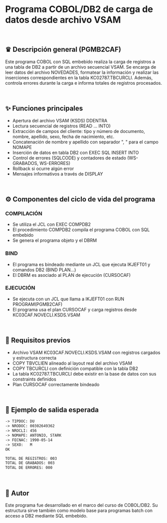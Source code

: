 # Programa COBOL/DB2 de carga de datos desde archivo VSAM
<br/>

## ♛ Descripción general (PGMB2CAF)

Este programa COBOL con SQL embebido realiza la carga de registros a una tabla de DB2 a partir de un archivo secuencial VSAM.
Se encarga de leer datos del archivo NOVEDADES, formatear la información y realizar las inserciones correspondientes en la tabla KC02787.TBCURCLI. Además, controla errores durante la carga e informa totales de registros procesados.

<br/>

## ✨ Funciones principales
- Apertura del archivo VSAM (KSDS) DDENTRA
- Lectura secuencial de registros (READ ... INTO)
- Extracción de campos del cliente: tipo y número de documento, nombre, apellido, sexo, fecha de nacimiento, etc.
- Concatenación de nombre y apellido con separador ", " para el campo NOMAPE
- Inserción de datos en tabla DB2 con EXEC SQL INSERT INTO
- Control de errores (SQLCODE) y contadores de estado (WS-GRABADOS, WS-ERRORES)
- Rollback si ocurre algún error
- Mensajes informativos a través de DISPLAY

<br/>

## ⚙ Componentes del ciclo de vida del programa
### COMPILACIÓN

- Se utiliza el JCL con EXEC COMPDB2
- El procedimiento COMPDB2 compila el programa COBOL con SQL embebido
- Se genera el programa objeto y el DBRM
### BIND
- El programa es bindeado mediante un JCL que ejecuta IKJEFT01 y comandos DB2 (BIND PLAN...)
- El DBRM es asociado al PLAN de ejecución (CURSOCAF)
### EJECUCIÓN
- Se ejecuta con un JCL que llama a IKJEFT01 con RUN PROGRAM(PGMB2CAF)
- El programa usa el plan CURSOCAF y carga registros desde KC03CAF.NOVECLI.KSDS.VSAM

<br/>

## 📂 Requisitos previos

- Archivo VSAM KC03CAF.NOVECLI.KSDS.VSAM con registros cargados y estructura correcta
- COPY TBVCLIEN alineado al layout real del archivo VSAM
- COPY TBCURCLI con definición compatible con la tabla DB2
- La tabla KC02787.TBCURCLI debe existir en la base de datos con sus constraints definidos
- Plan CURSOCAF correctamente bindeado

<br/>

## 📅 Ejemplo de salida esperada

```txt
-> TIPDOC: DU
-> NRODOC: 00302649362
-> NROCLI: 456
-> NOMAPE: ANTONIO, STARK
-> FECNAC: 1990-05-14
-> SEXO:   M
OK

TOTAL DE REGISTROS: 003
TOTAL DE GRABADOS: 003
TOTAL DE ERRORES: 000
```

<br/>

## 📄 Autor

Este programa fue desarrollado en el marco del curso de COBOL/DB2. Su estructura sirve también como modelo base para programas batch con acceso a DB2 mediante SQL embebido.
